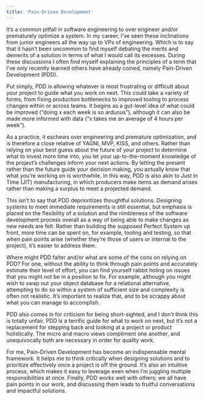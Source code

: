 ```yaml
---
title: 'Pain-Driven Development'
---
```


It’s a common pitfall in software engineering to over engineer and/or prematurely optimize a system. In my career, I’ve seen these inclinations from junior engineers all the way up to VPs of engineering. Which is to say that it hasn’t been uncommon to find myself debating the merits and demerits of a solution in terms of what I would call its excesses. During these discussions I often find myself explaining the principles of a term that I’ve only recently learned others have already coined, namely Pain-Driven Development (PDD).

Put simply, PDD is allowing whatever is most frustrating or difficult about your project to guide what you work on next. This could take a variety of forms, from fixing production bottlenecks to improved tooling to process changes within or across teams. It begins as a gut-level idea of what could be improved (“doing x each week is so arduous”), although it can also be made more informed with data (“x takes me an average of 4 hours per week”). 

As a practice, it eschews over engineering and premature optimization, and is therefore a close relative of YAGNI, MVP, KISS, and others. Rather than relying on your best guess about the future of your project to determine what to invest more time into, you let your up-to-the-moment knowledge of the project’s challenges inform your next actions. By letting the present rather than the future guide your decision making, you actually know that what you’re working on is worthwhile. In this way, PDD is also akin to Just In Time (JIT) manufacturing, in which producers make items as demand arises rather than making a surplus to meet a projected demand.

This isn’t to say that PDD deprioritizes thoughtful solutions. Designing systems to meet immediate requirements is still essential, but emphasis is placed on the flexibility of a solution and the nimbleness of the software development process overall as a way of being able to make changes as new needs are felt. Rather than building the supposed Perfect System up front, more time can be spent on, for example, tooling and testing, so that when pain points arise (whether they’re those of users or internal to the project), it’s easier to address them. 

Where might PDD falter and/or what are some of the cons on relying on PDD? For one, without the ability to think through pain points and accurately estimate their level of effort, you can find yourself rabbit holing on issues that you might not be in a position to fix. For example, although you might wish to swap out your object database for a relational alternative, attempting to do so within a system of sufficient size and complexity is often not realistic. It’s important to realize that, and to be scrappy about what you can manage to accomplish.

PDD also comes in for criticism for being short-sighted, and I don’t think this is totally unfair. PDD is a terrific guide for what to work on next, but it’s not a replacement for stepping back and looking at a project or product holistically. The micro and macro views compliment one another, and unequivocally both are necessary in order for quality work.

For me, Pain-Driven Development has become an indispensable mental framework. It helps me to think critically when designing solutions and to prioritize effectively once a project is off the ground. It’s also an intuitive process, which makes it easy to leverage even when I’m juggling multiple responsibilities at once. Finally, PDD works well with others; we all have pain points in our work, and discussing them leads to fruitful conversations and impactful solutions.